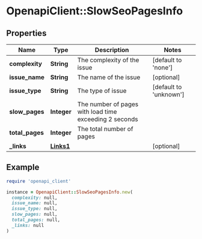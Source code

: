 # OpenapiClient::SlowSeoPagesInfo

## Properties

| Name | Type | Description | Notes |
| ---- | ---- | ----------- | ----- |
| **complexity** | **String** | The complexity of the issue | [default to &#39;none&#39;] |
| **issue_name** | **String** | The name of the issue | [optional] |
| **issue_type** | **String** | The type of issue | [default to &#39;unknown&#39;] |
| **slow_pages** | **Integer** | The number of pages with load time exceeding 2 seconds |  |
| **total_pages** | **Integer** | The total number of pages |  |
| **_links** | [**Links1**](Links1.md) |  | [optional] |

## Example

```ruby
require 'openapi_client'

instance = OpenapiClient::SlowSeoPagesInfo.new(
  complexity: null,
  issue_name: null,
  issue_type: null,
  slow_pages: null,
  total_pages: null,
  _links: null
)
```

